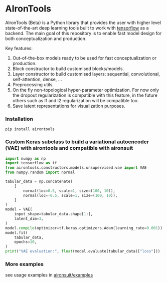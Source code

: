 # AIronTools

AIronTools (Beta) is a Python library that provides the user with higher level state-of-the-art deep learning tools built to work with 
[tensorflow](https://github.com/tensorflow/tensorflow) as a backend. The main goal of this repository is to enable fast model
design for both conceptualization and production.

Key features:

1. Out-of-the-box models ready to be used for fast conceptualization or production.
2. Block constructor to build customised blocks/models.
3. Layer constructor to build customised layers: sequential, convolutional, self-attention, dense, ...
4. Preprocessing utils.
5. On the fly non-topological hyper-parameter optimization. For now only the dropout regularization is compatible with this feature, in the future others such as l1 and l2 regularization will be compatible too.
6. Save latent representations for visualization purposes.
   
### Installation

`pip install airontools`

### Custom Keras subclass to build a variational autoencoder (VAE) with airontools and compatible with aironsuit

``` python
import numpy as np
import tensorflow as tf
from airontools.constructors.models.unsupervised.vae import VAE
from numpy.random import normal

tabular_data = np.concatenate(
    [
        normal(loc=0.5, scale=1, size=(100, 10)),
        normal(loc=-0.5, scale=1, size=(100, 10)),
    ]
)
model = VAE(
    input_shape=tabular_data.shape[1:],
    latent_dim=3,
)
model.compile(optimizer=tf.keras.optimizers.Adam(learning_rate=0.001))
model.fit(
    tabular_data,
    epochs=10,
)
print("VAE evaluation:", float(model.evaluate(tabular_data)["loss"]))

```

### More examples

see usage examples in [aironsuit/examples](https://github.com/AtrejuArtax/aironsuit/tree/master/examples)